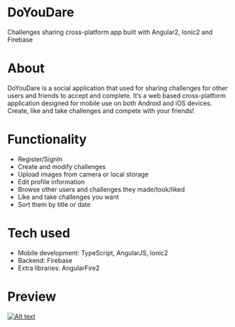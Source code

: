 # DoYouDare
Challenges sharing cross-platform app built with Angular2, Ionic2 and Firebase

# About
DoYouDare is a social application that used for sharing challenges for other users and friends to accept and complete. It’s a web based cross-platform application designed for mobile use on both Android and iOS devices. Create, like and take challenges and compete with your friends!

# Functionality
- Register/SignIn
- Create and modify challenges
- Upload images from camera or local storage
- Edit profile information
- Browse other users and challenges they made/took/liked
- Like and take challenges you want
- Sort them by title or date

# Tech used
- Mobile development: TypeScript, AngularJS, Ionic2
- Backend: Firebase
- Extra libraries: AngularFire2

# Preview

[![Alt text](https://img.youtube.com/vi/VID/0.jpg)](https://www.youtube.com/watch?v=bgzfcyJweNI)
